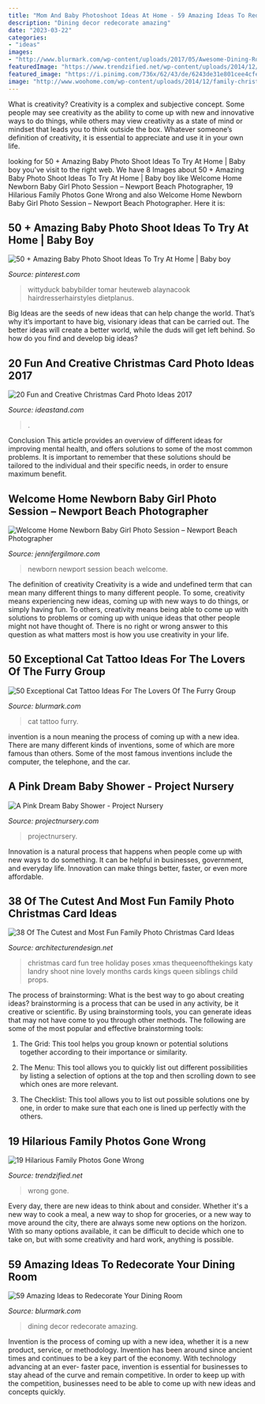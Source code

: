 ```yaml
---
title: "Mom And Baby Photoshoot Ideas At Home - 59 Amazing Ideas To Redecorate Your Dining Room"
description: "Dining decor redecorate amazing"
date: "2023-03-22"
categories:
- "ideas"
images:
- "http://www.blurmark.com/wp-content/uploads/2017/05/Awesome-Dining-Room-Decor-With-Large-Chandelier.jpg"
featuredImage: "https://www.trendzified.net/wp-content/uploads/2014/12/family-photos-gone-wrong-joy.jpg"
featured_image: "https://i.pinimg.com/736x/62/43/de/6243de31e801cee4cfe834b5828b9c76.jpg"
image: "http://www.woohome.com/wp-content/uploads/2014/12/family-christmas-card-ideas-34.jpg"
---
```



What is creativity?
Creativity is a complex and subjective concept. Some people may see creativity as the ability to come up with new and innovative ways to do things, while others may view creativity as a state of mind or mindset that leads you to think outside the box. Whatever someone’s definition of creativity, it is essential to appreciate and use it in your own life.

	

		
looking for 50 + Amazing Baby Photo Shoot Ideas To Try At Home | Baby boy you've visit to the right web. We have 8 Images about 50 + Amazing Baby Photo Shoot Ideas To Try At Home | Baby boy like Welcome Home Newborn Baby Girl Photo Session – Newport Beach Photographer, 19 Hilarious Family Photos Gone Wrong and also Welcome Home Newborn Baby Girl Photo Session – Newport Beach Photographer. Here it is:
		
    
## 50 + Amazing Baby Photo Shoot Ideas To Try At Home | Baby Boy

<img loading=lazy src="https://i.pinimg.com/736x/62/43/de/6243de31e801cee4cfe834b5828b9c76.jpg" onerror="this.onerror=null;this.src='https://tse1.mm.bing.net/th?id=OIP.gwbHFrwQ6XgqOns5zv1YkgHaJ4&amp;pid=15.1';" alt="50 + Amazing Baby Photo Shoot Ideas To Try At Home | Baby boy">

_Source: pinterest.com_

>wittyduck babybilder tomar heuteweb alaynacook hairdresserhairstyles dietplanus. 

	

Big Ideas are the seeds of new ideas that can help change the world. That’s why it’s important to have big, visionary ideas that can be carried out. The better ideas will create a better world, while the duds will get left behind. So how do you find and develop big ideas?

    
## 20 Fun And Creative Christmas Card Photo Ideas 2017

<img loading=lazy src="https://ideastand.com/wp-content/uploads/2015/09/1-christmas-card-photo-ideas.jpg" onerror="this.onerror=null;this.src='https://tse1.mm.bing.net/th?id=OIP.bwZLfbRF7NIqyYcqYspJXQHaLy&amp;pid=15.1';" alt="20 Fun and Creative Christmas Card Photo Ideas 2017">

_Source: ideastand.com_

>. 

	

Conclusion
This article provides an overview of different ideas for improving mental health, and offers solutions to some of the most common problems. It is important to remember that these solutions should be tailored to the individual and their specific needs, in order to ensure maximum benefit.

    
## Welcome Home Newborn Baby Girl Photo Session – Newport Beach Photographer

<img loading=lazy src="https://jennifergilmore.com/blog/wp-content/uploads/2014/07/blog_gilmore_studios_photo_orange_county_newport_beach_family_portrait_newborn_baby_girl_crib_house_decor_baby_room_nursery_house_session_love_cute_2.jpg" onerror="this.onerror=null;this.src='https://tse3.mm.bing.net/th?id=OIP.zKKUED7CsU1Vf-_cmFtcIwHaFS&amp;pid=15.1';" alt="Welcome Home Newborn Baby Girl Photo Session – Newport Beach Photographer">

_Source: jennifergilmore.com_

>newborn newport session beach welcome. 

	

The definition of creativity
Creativity is a wide and undefined term that can mean many different things to many different people. To some, creativity means experiencing new ideas, coming up with new ways to do things, or simply having fun. To others, creativity means being able to come up with solutions to problems or coming up with unique ideas that other people might not have thought of. There is no right or wrong answer to this question as what matters most is how you use creativity in your life.

    
## 50 Exceptional Cat Tattoo Ideas For The Lovers Of The Furry Group

<img loading=lazy src="http://www.blurmark.com/wp-content/uploads/2017/06/Walking-Cat-On-Arm.jpg" onerror="this.onerror=null;this.src='https://tse2.mm.bing.net/th?id=OIP.dDAjl50XvQY2iy7ItnRg4AHaJ4&amp;pid=15.1';" alt="50 Exceptional Cat Tattoo Ideas For The Lovers Of The Furry Group">

_Source: blurmark.com_

>cat tattoo furry. 

	

invention is a noun meaning the process of coming up with a new idea. There are many different kinds of inventions, some of which are more famous than others. Some of the most famous inventions include the computer, the telephone, and the car.

    
## A Pink Dream Baby Shower - Project Nursery

<img loading=lazy src="https://projectnursery.com/wp-content/uploads/2013/12/1491449_10201866325632563_1337786772_o.jpg" onerror="this.onerror=null;this.src='https://tse1.mm.bing.net/th?id=OIP.QR7xPAt_AGtWKoaKB84dBgHaJ4&amp;pid=15.1';" alt="A Pink Dream Baby Shower - Project Nursery">

_Source: projectnursery.com_

>projectnursery. 

	

Innovation is a natural process that happens when people come up with new ways to do something. It can be helpful in businesses, government, and everyday life. Innovation can make things better, faster, or even more affordable.

    
## 38 Of The Cutest And Most Fun Family Photo Christmas Card Ideas

<img loading=lazy src="http://www.woohome.com/wp-content/uploads/2014/12/family-christmas-card-ideas-34.jpg" onerror="this.onerror=null;this.src='https://tse4.mm.bing.net/th?id=OIP.-xqVDXphzHr1UOdchOjrdQHaKX&amp;pid=15.1';" alt="38 Of The Cutest and Most Fun Family Photo Christmas Card Ideas">

_Source: architecturendesign.net_

>christmas card fun tree holiday poses xmas thequeenofthekings katy landry shoot nine lovely months cards kings queen siblings child props. 

	

The process of brainstorming: What is the best way to go about creating ideas?
brainstorming is a process that can be used in any activity, be it creative or scientific. By using brainstorming tools, you can generate ideas that may not have come to you through other methods. The following are some of the most popular and effective brainstorming tools:
1. The Grid: This tool helps you group known or potential solutions together according to their importance or similarity.

2. The Menu: This tool allows you to quickly list out different possibilities by listing a selection of options at the top and then scrolling down to see which ones are more relevant.

3. The Checklist: This tool allows you to list out possible solutions one by one, in order to make sure that each one is lined up perfectly with the others.

    
## 19 Hilarious Family Photos Gone Wrong

<img loading=lazy src="https://www.trendzified.net/wp-content/uploads/2014/12/family-photos-gone-wrong-joy.jpg" onerror="this.onerror=null;this.src='https://tse4.mm.bing.net/th?id=OIP.sMInGJtW6w9bD5phPB8IxgHaKR&amp;pid=15.1';" alt="19 Hilarious Family Photos Gone Wrong">

_Source: trendzified.net_

>wrong gone. 

	

Every day, there are new ideas to think about and consider. Whether it's a new way to cook a meal, a new way to shop for groceries, or a new way to move around the city, there are always some new options on the horizon. With so many options available, it can be difficult to decide which one to take on, but with some creativity and hard work, anything is possible.

    
## 59 Amazing Ideas To Redecorate Your Dining Room

<img loading=lazy src="http://www.blurmark.com/wp-content/uploads/2017/05/Awesome-Dining-Room-Decor-With-Large-Chandelier.jpg" onerror="this.onerror=null;this.src='https://tse2.mm.bing.net/th?id=OIP.sgY2-a_iKg0mOzRnbdOlKQHaJ4&amp;pid=15.1';" alt="59 Amazing Ideas to Redecorate Your Dining Room">

_Source: blurmark.com_

>dining decor redecorate amazing. 

	

Invention is the process of coming up with a new idea, whether it is a new product, service, or methodology. Invention has been around since ancient times and continues to be a key part of the economy. With technology advancing at an ever- faster pace, invention is essential for businesses to stay ahead of the curve and remain competitive. In order to keep up with the competition, businesses need to be able to come up with new ideas and concepts quickly.

